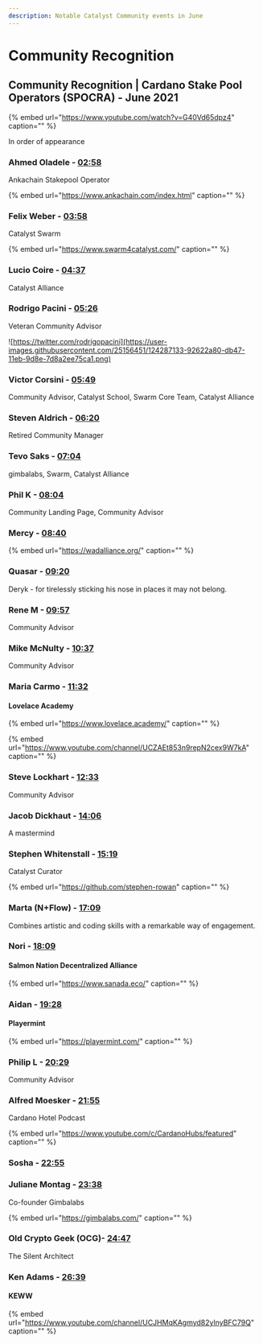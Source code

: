 ```yaml
---
description: Notable Catalyst Community events in June
---
```


# Community Recognition

## Community Recognition \| Cardano Stake Pool Operators \(SPOCRA\) -  June 2021

{% embed url="https://www.youtube.com/watch?v=G40Vd65dpz4" caption="" %}

In order of appearance

### Ahmed Oladele - [02:58](https://youtu.be/G40Vd65dpz4?t=178)

Ankachain Stakepool Operator

{% embed url="https://www.ankachain.com/index.html" caption="" %}

### Felix Weber - [03:58](https://youtu.be/G40Vd65dpz4?t=237)

Catalyst Swarm

{% embed url="https://www.swarm4catalyst.com/" caption="" %}

### Lucio Coire - [04:37](https://youtu.be/G40Vd65dpz4?t=277)

Catalyst Alliance

### Rodrigo Pacini - [05:26](https://youtu.be/G40Vd65dpz4?t=326)

Veteran Community Advisor

![https://twitter.com/rodrigopacini](https://user-images.githubusercontent.com/25156451/124287133-92622a80-db47-11eb-9d8e-7d8a2ee75ca1.png)

### Victor Corsini - [05:49](https://youtu.be/G40Vd65dpz4?t=349)

Community Advisor, Catalyst School, Swarm Core Team, Catalyst Alliance

### Steven Aldrich - [06:20](https://youtu.be/G40Vd65dpz4?t=384)

Retired Community Manager

### Tevo Saks - [07:04](https://youtu.be/G40Vd65dpz4?t=424)

gimbalabs, Swarm, Catalyst Alliance

### Phil K - [08:04](https://youtu.be/G40Vd65dpz4?t=486)

Community Landing Page, Community Advisor

### Mercy - [08:40](https://youtu.be/G40Vd65dpz4?t=520)

{% embed url="https://wadalliance.org/" caption="" %}

### Quasar - [09:20](https://youtu.be/G40Vd65dpz4?t=560)

Deryk - for tirelessly sticking his nose in places it may not belong.

### Rene M - [09:57](https://youtu.be/G40Vd65dpz4?t=597)

Community Advisor

### Mike McNulty - [10:37](https://youtu.be/G40Vd65dpz4?t=637)

Community Advisor

### Maria Carmo - [11:32](https://youtu.be/G40Vd65dpz4?t=692)

#### Lovelace Academy

{% embed url="https://www.lovelace.academy/" caption="" %}

{% embed url="https://www.youtube.com/channel/UCZAEt853n9repN2cex9W7kA" caption="" %}

### Steve Lockhart - [12:33](https://youtu.be/G40Vd65dpz4?t=753)

Community Advisor

### Jacob Dickhaut - [14:06](https://youtu.be/G40Vd65dpz4?t=846)

A mastermind

### Stephen Whitenstall - [15:19](https://youtu.be/G40Vd65dpz4?t=921)

Catalyst Curator

{% embed url="https://github.com/stephen-rowan" caption="" %}

### Marta \(N+Flow\) - [17:09](https://youtu.be/G40Vd65dpz4?t=1029)

Combines artistic and coding skills with a remarkable way of engagement.

### Nori - [18:09](https://youtu.be/G40Vd65dpz4?t=1089)

#### Salmon Nation Decentralized Alliance

{% embed url="https://www.sanada.eco/" caption="" %}

### Aidan - [19:28](https://youtu.be/G40Vd65dpz4?t=1168)

#### Playermint

{% embed url="https://playermint.com/" caption="" %}

### Philip L - [20:29](https://youtu.be/G40Vd65dpz4?t=1229)

Community Advisor

### Alfred Moesker - [21:55](https://youtu.be/G40Vd65dpz4?t=1315)

Cardano Hotel Podcast

{% embed url="https://www.youtube.com/c/CardanoHubs/featured" caption="" %}

### Sosha - [22:55](https://youtu.be/G40Vd65dpz4?t=1376)

### Juliane Montag - [23:38](https://youtu.be/G40Vd65dpz4?t=1415)

Co-founder Gimbalabs

{% embed url="https://gimbalabs.com/" caption="" %}

### Old Crypto Geek \(OCG\)- [24:47](https://youtu.be/G40Vd65dpz4?t=1487)

The Silent Architect

### Ken Adams - [26:39](https://youtu.be/G40Vd65dpz4?t=1599)

#### KEWW

{% embed url="https://www.youtube.com/channel/UCJHMqKAgmyd82ylnyBFC79Q" caption="" %}

